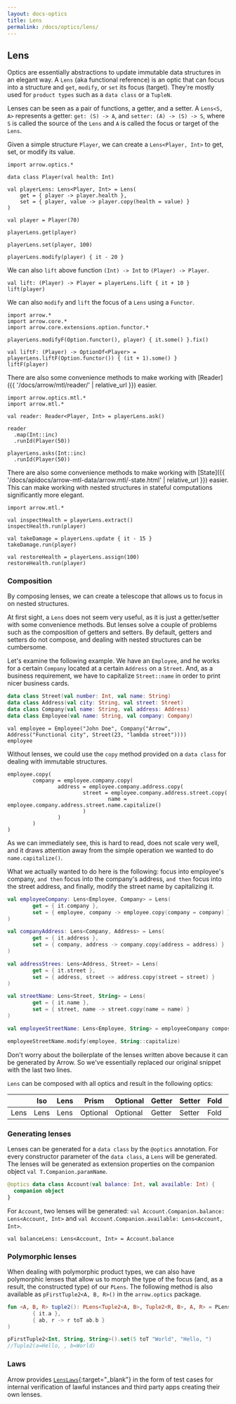 ```yaml
---
layout: docs-optics
title: Lens
permalink: /docs/optics/lens/
---
```


## Lens


Optics are essentially abstractions to update immutable data structures in an elegant way.
A `Lens` (aka functional reference) is an optic that can focus into a structure and `get`, `modify`, or `set` its focus (target). They're mostly used for `product types` such as a `data class` or a `TupleN`.

Lenses can be seen as a pair of functions, a getter, and a setter. A `Lens<S, A>` represents a getter: `get: (S) -> A`, and `setter: (A) -> (S) -> S`, where `S` is called the source of the `Lens` and `A` is called the focus or target of the `Lens`.

Given a simple structure `Player`, we can create a `Lens<Player, Int>` to get, set, or modify its value.

```kotlin:ank
import arrow.optics.*

data class Player(val health: Int)

val playerLens: Lens<Player, Int> = Lens(
    get = { player -> player.health },
    set = { player, value -> player.copy(health = value) }
)

val player = Player(70)
```
```kotlin:ank
playerLens.get(player)
```
```kotlin:ank
playerLens.set(player, 100)
```
```kotlin:ank
playerLens.modify(player) { it - 20 }
```

We can also `lift` above function `(Int) -> Int` to `(Player) -> Player`.

```kotlin:ank
val lift: (Player) -> Player = playerLens.lift { it + 10 }
lift(player)
```

We can also `modify` and `lift` the focus of a `Lens` using a `Functor`.

```kotlin:ank
import arrow.*
import arrow.core.*
import arrow.core.extensions.option.functor.*

playerLens.modifyF(Option.functor(), player) { it.some() }.fix()
```

```kotlin:ank
val liftF: (Player) -> OptionOf<Player> = playerLens.liftF(Option.functor()) { (it + 1).some() }
liftF(player)
```

There are also some convenience methods to make working with [Reader]({{ '/docs/arrow/mtl/reader/' | relative_url }}) easier.

```kotlin:ank
import arrow.optics.mtl.*
import arrow.mtl.*

val reader: Reader<Player, Int> = playerLens.ask()

reader
  .map(Int::inc)
  .runId(Player(50))
```

```kotlin:ank
playerLens.asks(Int::inc)
  .runId(Player(50))
```

There are also some convenience methods to make working with [State]({{ '/docs/apidocs/arrow-mtl-data/arrow.mtl/-state.html' | relative_url }}) easier.
This can make working with nested structures in stateful computations significantly more elegant.

```kotlin:ank
import arrow.mtl.*

val inspectHealth = playerLens.extract()
inspectHealth.run(player)
```

```kotlin:ank
val takeDamage = playerLens.update { it - 15 }
takeDamage.run(player)
```

```kotlin:ank
val restoreHealth = playerLens.assign(100)
restoreHealth.run(player)
```

### Composition

By composing lenses, we can create a telescope that allows us to focus in on nested structures.

At first sight, a `Lens` does not seem very useful, as it is just a getter/setter with some convenience methods. But lenses solve a couple of problems such as the composition of getters and setters. By default, getters and setters do not compose, and dealing with nested structures can be cumbersome.

Let's examine the following example. We have an `Employee`, and he works for a certain `Company` located at a certain `Address` on a `Street`. And, as a business requirement, we have to capitalize `Street::name` in order to print nicer business cards.

```kotlin
data class Street(val number: Int, val name: String)
data class Address(val city: String, val street: Street)
data class Company(val name: String, val address: Address)
data class Employee(val name: String, val company: Company)
```
```kotlin:ank
val employee = Employee("John Doe", Company("Arrow", Address("Functional city", Street(23, "lambda street"))))
employee
```

Without lenses, we could use the `copy` method provided on a `data class` for dealing with immutable structures.

```kotlin:ank
employee.copy(
        company = employee.company.copy(
                address = employee.company.address.copy(
                        street = employee.company.address.street.copy(
                                name = employee.company.address.street.name.capitalize()
                        )
                )
        )
)
```

As we can immediately see, this is hard to read, does not scale very well, and it draws attention away from the simple operation we wanted to do `name.capitalize()`.

What we actually wanted to do here is the following: focus into employee's company, `and then` focus into the company's address, `and then` focus into the street address, and finally, modify the street name by capitalizing it.

```kotlin
val employeeCompany: Lens<Employee, Company> = Lens(
        get = { it.company },
        set = { employee, company -> employee.copy(company = company) }
)

val companyAddress: Lens<Company, Address> = Lens(
        get = { it.address },
        set = { company, address -> company.copy(address = address) }
)

val addressStrees: Lens<Address, Street> = Lens(
        get = { it.street },
        set = { address, street -> address.copy(street = street) }
)

val streetName: Lens<Street, String> = Lens(
        get = { it.name },
        set = { street, name -> street.copy(name = name) }
)

val employeeStreetName: Lens<Employee, String> = employeeCompany compose companyAddress compose addressStrees compose streetName

employeeStreetName.modify(employee, String::capitalize)
```

Don't worry about the boilerplate of the lenses written above because it can be generated by Arrow. So we've essentially replaced our original snippet with the last two lines.

`Lens` can be composed with all optics and result in the following optics:

|   | Iso | Lens | Prism |Optional | Getter | Setter | Fold | Traversal |
| --- | --- | --- | --- |--- | --- | --- | --- | --- |
| Lens | Lens | Lens | Optional | Optional | Getter | Setter | Fold | Traversal |

### Generating lenses

Lenses can be generated for a `data class` by the `@optics` annotation. For every constructor parameter of the `data class`, a `Lens` will be generated.
The lenses will be generated as extension properties on the companion object `val T.Companion.paramName`.

```kotlin
@optics data class Account(val balance: Int, val available: Int) {
  companion object
}
```

For `Account`, two lenses will be generated: `val Account.Companion.balance: Lens<Account, Int>` and `val Account.Companion.available: Lens<Account, Int>`.

```kotlin:ank:silent
val balanceLens: Lens<Account, Int> = Account.balance
```

### Polymorphic lenses <a id="Plens"></a>
When dealing with polymorphic product types, we can also have polymorphic lenses that allow us to morph the type of the focus (and, as a result, the constructed type) of our `PLens`. The following method is also available as `pFirstTuple2<A, B, R>()` in the `arrow.optics` package.

```kotlin
fun <A, B, R> tuple2(): PLens<Tuple2<A, B>, Tuple2<R, B>, A, R> = PLens(
        { it.a },
        { ab, r -> r toT ab.b }
)

pFirstTuple2<Int, String, String>().set(5 toT "World", "Hello, ")
//Tuple2(a=Hello, , b=World)
```

### Laws

Arrow provides [`LensLaws`][lenses_laws_source]{:target="_blank"} in the form of test cases for internal verification of lawful instances and third party apps creating their own lenses.

[lenses_laws_source]: https://github.com/arrow-kt/arrow/blob/master/modules/core/arrow-test/src/main/kotlin/arrow/test/laws/LensLaws.kt
